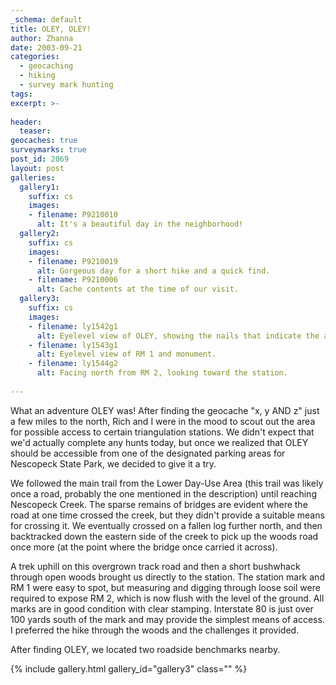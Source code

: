 ```yaml
---
_schema: default
title: OLEY, OLEY!
author: Zhanna
date: 2003-09-21
categories:
  - geocaching
  - hiking
  - survey mark hunting
tags:
excerpt: >- 
  
header:
  teaser:
geocaches: true
surveymarks: true
post_id: 2069
layout: post  
galleries:
  gallery1:
    suffix: cs
    images:
    - filename: P9210010
      alt: It's a beautiful day in the neighborhood!   
  gallery2:
    suffix: cs
    images:
    - filename: P9210019
      alt: Gorgeous day for a short hike and a quick find.  
    - filename: P9210006
      alt: Cache contents at the time of our visit.     
  gallery3:
    suffix: cs
    images:
    - filename: ly1542g1
      alt: Eyelevel view of OLEY, showing the nails that indicate the approximate directions of the RMs.
    - filename: ly1543g1
      alt: Eyelevel view of RM 1 and monument.    
    - filename: ly1544g2
      alt: Facing north from RM 2, looking toward the station.            
                 
---
```


What an adventure OLEY was! After finding the geocache "x, y AND z" just a few miles to the north, Rich and I were in the mood to scout out the area for possible access to certain triangulation stations. We didn't expect that we'd actually complete any hunts today, but once we realized that OLEY should be accessible from one of the designated parking areas for Nescopeck State Park, we decided to give it a try. 

We followed the main trail from the Lower Day-Use Area (this trail was likely once a road, probably the one mentioned in the description) until reaching Nescopeck Creek. The sparse remains of bridges are evident where the road at one time crossed the creek, but they didn't provide a suitable means for crossing it. We eventually crossed on a fallen log further north, and then backtracked down the eastern side of the creek to pick up the woods road once more (at the point where the bridge once carried it across). 

A trek uphill on this overgrown track road and then a short bushwhack through open woods brought us directly to the station. The station mark and RM 1 were easy to spot, but measuring and digging through loose soil were required to expose RM 2, which is now flush with the level of the ground. All marks are in good condition with clear stamping. Interstate 80 is just over 100 yards south of the mark and may provide the simplest means of access. I preferred the hike through the woods and the challenges it provided.

After finding OLEY, we located two roadside benchmarks nearby.

{% include gallery.html gallery_id="gallery3" class="" %}